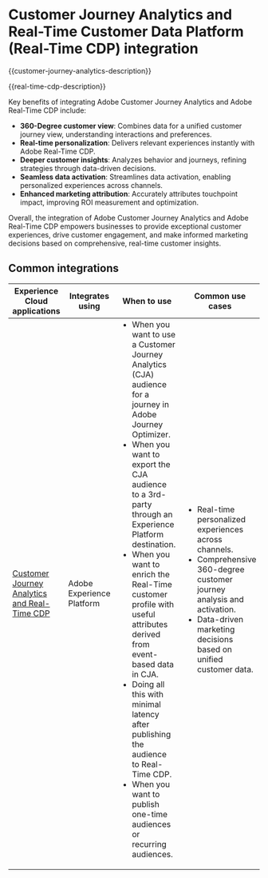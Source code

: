 ---
---

# Customer Journey Analytics and Real-Time Customer Data Platform (Real-Time CDP) integration

{{customer-journey-analytics-description}}

{{real-time-cdp-description}}

Key benefits of integrating Adobe Customer Journey Analytics and Adobe Real-Time CDP include\:

+ **360-Degree customer view**: Combines data for a unified customer journey view, understanding interactions and preferences.
+ **Real-time personalization**: Delivers relevant experiences instantly with Adobe Real-Time CDP.
+ **Deeper customer insights**: Analyzes behavior and journeys, refining strategies through data-driven decisions.
+ **Seamless data activation**: Streamlines data activation, enabling personalized experiences across channels.
+ **Enhanced marketing attribution**: Accurately attributes touchpoint impact, improving ROI measurement and optimization.

Overall, the integration of Adobe Customer Journey Analytics and Adobe Real-Time CDP empowers businesses to provide exceptional customer experiences, drive customer engagement, and make informed marketing decisions based on comprehensive, real-time customer insights.

## Common integrations

<table>
    <thead>
        <tr>
            <th>Experience Cloud applications</th>
            <th>Integrates using</th>
            <th>When to use</th>
            <th>Common use cases</th>
        </tr>
    </thead>
    <tbody>
        <tr>
            <td><a href="https://experienceleague.adobe.com/docs/customer-journey-analytics-learn/tutorials/components/audiences/audience-publishing-for-cja.html" target="_blank" rel="noreferrer">Customer Journey Analytics and Real-Time CDP</a></td>
            <td>Adobe Experience Platform</td>
            <td>
                <ul style="margin-top: 0;">
                    <li>When you want to use a Customer Journey Analytics (CJA) audience for a journey in Adobe Journey Optimizer.</li>
                    <li>When you want to export the CJA audience to a 3rd-party through an Experience Platform destination.</li>
                    <li>When you want to enrich the Real-Time customer profile with useful attributes derived from event-based data in CJA.</li>
                    <li>Doing all this with minimal latency after publishing the audience to Real-Time CDP.</li>
                    <li>When you want to publish one-time audiences or recurring audiences.</li>
                </ul>
            </td>
            <td>
              <ul style="margin-top: 0;">
                <li>Real-time personalized experiences across channels.</li>
                <li>Comprehensive 360-degree customer journey analysis and activation.</li>
                <li>Data-driven marketing decisions based on unified customer data.</li>
              </ul>
            </td>
        </tr>        
    </tbody>          
</table>
